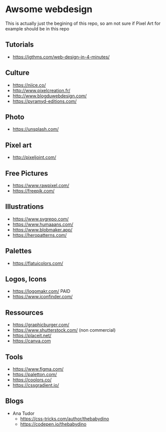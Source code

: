 # Awsome webdesign

This is actually just the begining of this repo, so am not sure if Pixel Art for example should be in this repo

Tutorials
---

- https://jgthms.com/web-design-in-4-minutes/

Culture
---

- https://niice.co/
- http://www.pixelcreation.fr/
- http://www.blogduwebdesign.com/
- https://pyramyd-editions.com/

Photo
---

- https://unsplash.com/

Pixel art
---

- http://pixeljoint.com/

Free Pictures
---

- https://www.rawpixel.com/
- https://freepik.com/

Illustrations
---

- https://www.svgrepo.com/
- https://www.humaaans.com/
- https://www.blobmaker.app/
- https://heropatterns.com/

Palettes
---

- https://flatuicolors.com/

Logos, Icons
---

- https://logomakr.com/ PAID
- https://www.iconfinder.com/

Ressources
---

- https://graphicburger.com/
- https://www.shutterstock.com/ (non commercial)
- https://placeit.net/
- https://canva.com

Tools
---

- https://www.figma.com/
- https://paletton.com/
- https://coolors.co/
- https://cssgradient.io/

Blogs
---

- Ana Tudor
  - https://css-tricks.com/author/thebabydino
  - https://codepen.io/thebabydino 
